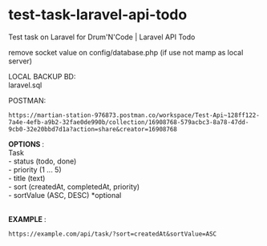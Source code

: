 # test-task-laravel-api-todo
Test task on Laravel for Drum'N'Code | Laravel API Todo

remove socket value on config/database.php (if use not mamp as local server)

LOCAL BACKUP BD: <br/>
laravel.sql

POSTMAN: <br/>
    
    https://martian-station-976873.postman.co/workspace/Test-Api~128ff122-7a4e-4efb-a9b2-32fae0de990b/collection/16908768-579acbc3-8a78-47dd-9cb0-32e20bbd7d1a?action=share&creator=16908768

<b> OPTIONS </b>: <br/>
Task <br/>
    - status (todo, done)  <br/>
    - priority (1 ... 5)  <br/>
    - title (text)  <br/>
    - sort (createdAt, completedAt, priority)  <br/>
    - sortValue (ASC, DESC) *optional  <br/>
   
<br/>   
<b> EXAMPLE </b>: <br/>
   
    https://example.com/api/task/?sort=createdAt&sortValue=ASC

